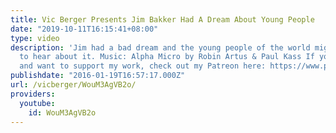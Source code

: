 ```yaml
---
title: Vic Berger Presents Jim Bakker Had A Dream About Young People
date: "2019-10-11T16:15:41+08:00"
type: video
description: 'Jim had a bad dream and the young people of the world might not want
  to hear about it. Music: Alpha Micro by Robin Artus & Paul Kass If you like my videos
  and want to support my work, check out my Patreon here: https://www.patreon.com/vicberger'
publishdate: "2016-01-19T16:57:17.000Z"
url: /vicberger/WouM3AgVB2o/
providers:
  youtube:
    id: WouM3AgVB2o
---
```

